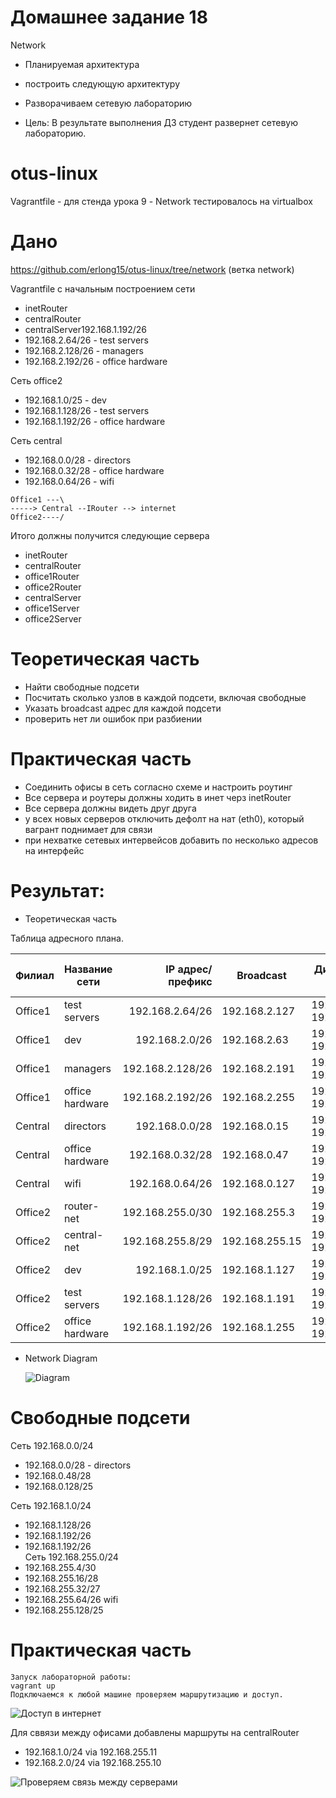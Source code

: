 # Домашнее задание 18 
  Network                                      


 - Планируемая архитектура
 - построить следующую архитектуру

 - Разворачиваем сетевую лабораторию
 - Цель: В результате выполнения ДЗ студент развернет сетевую лабораторию.

# otus-linux
Vagrantfile - для стенда урока 9 - Network
тестировалось на virtualbox

# Дано
https://github.com/erlong15/otus-linux/tree/network
(ветка network)

Vagrantfile с начальным построением сети
- inetRouter
- centralRouter
- centralServer192.168.1.192/26  
- 192.168.2.64/26 - test servers
- 192.168.2.128/26 - managers
- 192.168.2.192/26 - office hardware

Сеть office2
- 192.168.1.0/25 - dev
- 192.168.1.128/26 - test servers
- 192.168.1.192/26 - office hardware


Сеть central
- 192.168.0.0/28 - directors
- 192.168.0.32/28 - office hardware
- 192.168.0.64/26 - wifi

```
Office1 ---\
-----> Central --IRouter --> internet
Office2----/
```
Итого должны получится следующие сервера
- inetRouter
- centralRouter
- office1Router
- office2Router
- centralServer
- office1Server
- office2Server

# Теоретическая часть
- Найти свободные подсети
- Посчитать сколько узлов в каждой подсети, включая свободные
- Указать broadcast адрес для каждой подсети
- проверить нет ли ошибок при разбиении

# Практическая часть
- Соединить офисы в сеть согласно схеме и настроить роутинг
- Все сервера и роутеры должны ходить в инет черз inetRouter
- Все сервера должны видеть друг друга
- у всех новых серверов отключить дефолт на нат (eth0), который вагрант поднимает для связи
- при нехватке сетевых интервейсов добавить по несколько адресов на интерфейс


# Результат:

 - Теоретическая часть


Таблица адресного плана.

|Филиал         | Название сети | IP адрес/префикс   | Broadcast    | Диапазона IP-адресов       | Узлов в каждой подсети|
|---------------| ------------- |-------------------:| -------------|----------------------------|-----------------------|
|Office1        | test servers  |192.168.2.64/26     |192.168.2.127 | 192.168.2.66-192.168.2.126 | 62                    |
|Office1        | dev           |192.168.2.0/26      |192.168.2.63  | 192.168.2.1-192.168.2.62   | 62                    |
|Office1        | managers      |192.168.2.128/26    |192.168.2.191 |192.168.2.129-192.168.2.190 | 62                    |
|Office1        |office hardware|192.168.2.192/26    |192.168.2.255 |192.168.2.193-192.168.2.254 | 62                    |
|Central        |directors      |192.168.0.0/28      |192.168.0.15  |192.168.0.1-192.168.0.14    | 14                    |
|Central        |office hardware|192.168.0.32/28     |192.168.0.47  |192.168.0.33-192.168.0.46   | 14                    |
|Central        |wifi           |192.168.0.64/26     |192.168.0.127 |192.168.0.65-192.168.0.126  | 62                    |
|Office2        |router-net     |192.168.255.0/30    |192.168.255.3 |192.168.255.1-192.168.255.2 | 2                     |
|Office2        |central-net    |192.168.255.8/29    |192.168.255.15|192.168.255.9-192.168.255.14| 6                     |
|Office2        | dev           |192.168.1.0/25      |192.168.1.127 |192.168.1.1-192.168.1.126   | 126                   |
|Office2        | test servers  |192.168.1.128/26    |192.168.1.191 |192.168.1.129-192.168.1.190 | 62                    |
|Office2        |office hardware|192.168.1.192/26    |192.168.1.255 |192.168.1.193-192.168.1.254 | 62                    |

* Network Diagram


  ![Diagram](Untitled_Diagram.png)
 
# Свободные подсети
  
 Сеть 192.168.0.0/24 
 - 192.168.0.0/28 - directors
 - 192.168.0.48/28
 - 192.168.0.128/25

 Сеть 192.168.1.0/24
 - 192.168.1.128/26
 - 192.168.1.192/26
 - 192.168.1.192/26  
 Сеть 192.168.255.0/24
 - 192.168.255.4/30
 - 192.168.255.16/28
 - 192.168.255.32/27 
 - 192.168.255.64/26 wifi
 - 192.168.255.128/25

 # Практическая часть
  
    Запуск лабораторной работы: 
    vagrant up
    Подключаемся к любой машине проверяем маршрутизацию и доступ.
  ![Доступ в интернет](ya_ru.png)


  Для сввязи между офисами добавлены маршруты на centralRouter
 - 192.168.1.0/24 via 192.168.255.11 
 - 192.168.2.0/24 via 192.168.255.10

  ![Проверяем связь между серверами](server.png) 
